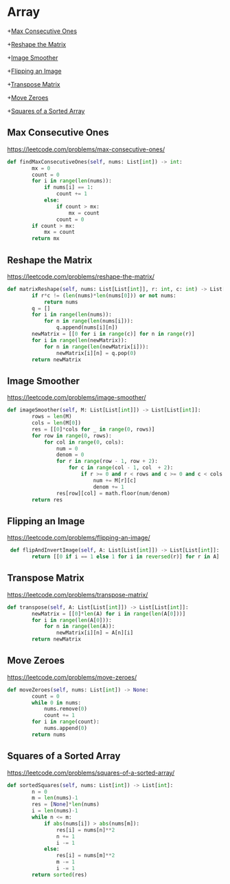 # Array

+[Max Consecutive Ones](#max-consecutive-ones)

+[Reshape the Matrix](#reshape-the-matrix)

+[Image Smoother](#image-smoother)

+[Flipping an Image](#flipping-an-image)

+[Transpose Matrix](#transpose-matrix)

+[Move Zeroes](#move-zeroes)

+[Squares of a Sorted Array](#squares-of-a-sorted-array)

## Max Consecutive Ones

https://leetcode.com/problems/max-consecutive-ones/

```python
def findMaxConsecutiveOnes(self, nums: List[int]) -> int:
        mx = 0
        count = 0
        for i in range(len(nums)):
            if nums[i] == 1:
                count += 1
            else:
                if count > mx:
                    mx = count
                count = 0
        if count > mx:
            mx = count
        return mx
```

## Reshape the Matrix

https://leetcode.com/problems/reshape-the-matrix/

```python
def matrixReshape(self, nums: List[List[int]], r: int, c: int) -> List[List[int]]:
        if r*c != (len(nums)*len(nums[0])) or not nums:
            return nums
        q = []
        for i in range(len(nums)):
            for n in range(len(nums[i])):
                q.append(nums[i][n])
        newMatrix = [[0 for i in range(c)] for n in range(r)]
        for i in range(len(newMatrix)):
            for n in range(len(newMatrix[i])):
                newMatrix[i][n] = q.pop(0)
        return newMatrix
```

## Image Smoother

https://leetcode.com/problems/image-smoother/

```python
def imageSmoother(self, M: List[List[int]]) -> List[List[int]]:
        rows = len(M)
        cols = len(M[0])
        res = [[0]*cols for _ in range(0, rows)]
        for row in range(0, rows):
            for col in range(0, cols):
                num = 0
                denom = 0
                for r in range(row - 1, row + 2):
                    for c in range(col - 1, col  + 2):
                        if r >= 0 and r < rows and c >= 0 and c < cols:
                            num += M[r][c]
                            denom += 1
                res[row][col] = math.floor(num/denom)
        return res
```

## Flipping an Image

https://leetcode.com/problems/flipping-an-image/

```python
 def flipAndInvertImage(self, A: List[List[int]]) -> List[List[int]]:
        return [[0 if i == 1 else 1 for i in reversed(r)] for r in A]
```

## Transpose Matrix

https://leetcode.com/problems/transpose-matrix/

```python
def transpose(self, A: List[List[int]]) -> List[List[int]]:
        newMatrix = [[0]*len(A) for i in range(len(A[0]))]
        for i in range(len(A[0])):
            for n in range(len(A)):
                newMatrix[i][n] = A[n][i]
        return newMatrix
```

## Move Zeroes

https://leetcode.com/problems/move-zeroes/

```python
def moveZeroes(self, nums: List[int]) -> None:
        count = 0
        while 0 in nums:
            nums.remove(0)
            count += 1
        for i in range(count):
            nums.append(0)
        return nums
```

## Squares of a Sorted Array

https://leetcode.com/problems/squares-of-a-sorted-array/

```python
def sortedSquares(self, nums: List[int]) -> List[int]:
        n = 0
        m = len(nums)-1
        res = [None]*len(nums)
        i = len(nums)-1
        while n <= m:
            if abs(nums[i]) > abs(nums[m]):
                res[i] = nums[n]**2
                n += 1
                i -= 1
            else:
                res[i] = nums[m]**2
                m -= 1
                i -= 1
        return sorted(res)
```
